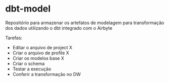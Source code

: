 # dbt-model

Repositório para armazenar os artefatos de modelagem para transformação dos dados utilizando o dbt integrado com o Airbyte

Tarefas:

- Editar o arquivo de project X
- Criar o arquivo de profile X
- Criar os modelos base X
- Criar o schema
- Testar a execução
- Conferir a transformação no DW